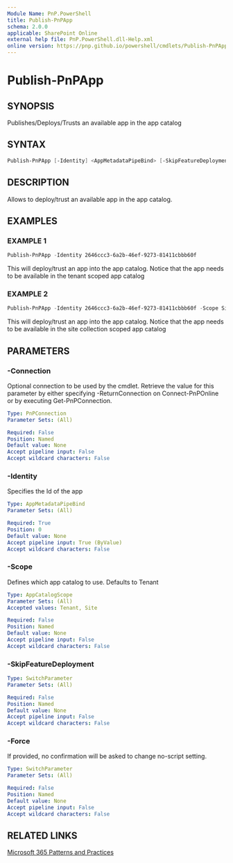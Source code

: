 ```yaml
---
Module Name: PnP.PowerShell
title: Publish-PnPApp
schema: 2.0.0
applicable: SharePoint Online
external help file: PnP.PowerShell.dll-Help.xml
online version: https://pnp.github.io/powershell/cmdlets/Publish-PnPApp.html
---
```

 
# Publish-PnPApp

## SYNOPSIS
Publishes/Deploys/Trusts an available app in the app catalog

## SYNTAX

```powershell
Publish-PnPApp [-Identity] <AppMetadataPipeBind> [-SkipFeatureDeployment] [-Scope <AppCatalogScope>] [-Connection <PnPConnection>] [-Force <SwitchParameter>]
```

## DESCRIPTION

Allows to deploy/trust an available app in the app catalog.

## EXAMPLES

### EXAMPLE 1
```powershell
Publish-PnPApp -Identity 2646ccc3-6a2b-46ef-9273-81411cbbb60f
```

This will deploy/trust an app into the app catalog. Notice that the app needs to be available in the tenant scoped app catalog

### EXAMPLE 2
```powershell
Publish-PnPApp -Identity 2646ccc3-6a2b-46ef-9273-81411cbbb60f -Scope Site
```

This will deploy/trust an app into the app catalog. Notice that the app needs to be available in the site collection scoped app catalog

## PARAMETERS

### -Connection
Optional connection to be used by the cmdlet. Retrieve the value for this parameter by either specifying -ReturnConnection on Connect-PnPOnline or by executing Get-PnPConnection.

```yaml
Type: PnPConnection
Parameter Sets: (All)

Required: False
Position: Named
Default value: None
Accept pipeline input: False
Accept wildcard characters: False
```

### -Identity
Specifies the Id of the app

```yaml
Type: AppMetadataPipeBind
Parameter Sets: (All)

Required: True
Position: 0
Default value: None
Accept pipeline input: True (ByValue)
Accept wildcard characters: False
```

### -Scope
Defines which app catalog to use. Defaults to Tenant

```yaml
Type: AppCatalogScope
Parameter Sets: (All)
Accepted values: Tenant, Site

Required: False
Position: Named
Default value: None
Accept pipeline input: False
Accept wildcard characters: False
```

### -SkipFeatureDeployment

```yaml
Type: SwitchParameter
Parameter Sets: (All)

Required: False
Position: Named
Default value: None
Accept pipeline input: False
Accept wildcard characters: False
```

### -Force
If provided, no confirmation will be asked to change no-script setting.

```yaml
Type: SwitchParameter
Parameter Sets: (All)

Required: False
Position: Named
Default value: None
Accept pipeline input: False
Accept wildcard characters: False
```

## RELATED LINKS

[Microsoft 365 Patterns and Practices](https://aka.ms/m365pnp)

